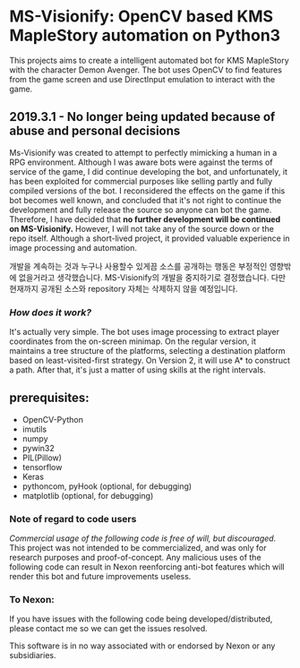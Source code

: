 # MS-Visionify: OpenCV based KMS MapleStory automation on Python3
This projects aims to create a intelligent automated bot for KMS MapleStory with the character Demon Avenger. 
The bot uses OpenCV to find features from the game screen and use DirectInput emulation to interact
with the game.

## 2019.3.1 - No longer being updated because of abuse and personal decisions
 Ms-Visionify was created to attempt to perfectly mimicking a human in a RPG environment. Although I was aware bots were
against the terms of service of the game, I did continue developing the bot, and unfortunately, it has been exploited
for commercial purposes like selling partly and fully compiled versions of the bot. I reconsidered the effects on the
game if this bot becomes well known, and concluded that it's not right to continue the development and fully release the
source so anyone can bot the game. Therefore, I have decided that **no further development will be continued on MS-Visionify.**
However, I will not take any of the source down or the repo itself. Although a short-lived project, it provided valuable
experience in image processing and automation.

개발을 계속하는 것과 누구나 사용할수 있게끔 소스를 공개하는 행동은 부정적인 영향밖에 없을거라고 생각했습니다. MS-Visionify의 개발을 중지하기로 결정했습니다.
다만 현재까지 공개된 소스와 repository 자체는 삭제하지 않을 예정입니다.

### *How does it work?*
 It's actually very simple. The bot uses image processing to extract player coordinates from the on-screen minimap. On
 the regular version, it maintains a tree structure of the platforms, selecting a destination platform based on least-visited-first
 strategy. On Version 2, it will use A* to construct a path. After that, it's just a matter of using skills at the right intervals.

## prerequisites:
* OpenCV-Python
* imutils
* numpy
* pywin32
* PIL(Pillow)
* tensorflow
* Keras
* pythoncom, pyHook (optional, for debugging)
* matplotlib (optional, for debugging)

### Note of regard to code users
*Commercial usage of the following code is free of will, but discouraged.* This project was not intended to be commercialized, and was
only for research purposes and proof-of-concept. Any malicious uses of the following code can result in
Nexon reenforcing anti-bot features which will render this bot and future improvements useless.

### To Nexon:
If you have issues with the following code being developed/distributed, please contact me so we can get the issues resolved.

This software is in no way associated with or endorsed by Nexon or any subsidiaries.
